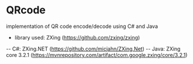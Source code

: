 # QRcode

implementation of QR code encode/decode using C# and Java
- library used: ZXing (https://github.com/zxing/zxing)

-- C#: ZXing.NET (https://github.com/micjahn/ZXing.Net)
-- Java: ZXing core 3.2.1 (https://mvnrepository.com/artifact/com.google.zxing/core/3.2.1)
